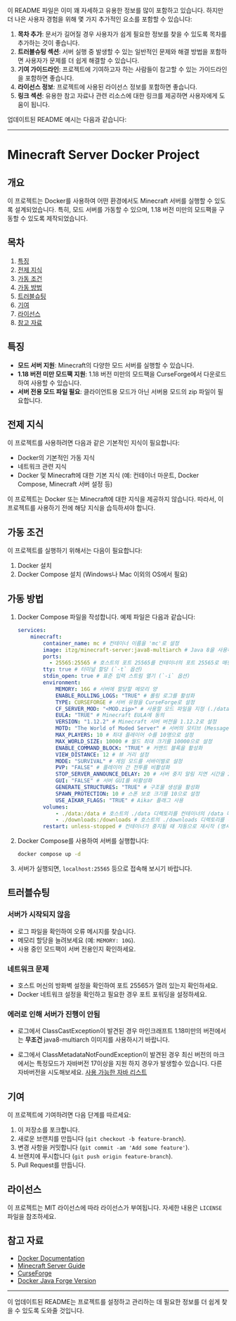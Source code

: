 이 README 파일은 이미 꽤 자세하고 유용한 정보를 많이 포함하고 있습니다. 하지만 더 나은 사용자 경험을 위해 몇 가지 추가적인 요소를 포함할 수 있습니다:

1. **목차 추가**: 문서가 길어질 경우 사용자가 쉽게 필요한 정보를 찾을 수 있도록 목차를 추가하는 것이 좋습니다.
2. **트러블슈팅 섹션**: 서버 실행 중 발생할 수 있는 일반적인 문제와 해결 방법을 포함하면 사용자가 문제를 더 쉽게 해결할 수 있습니다.
3. **기여 가이드라인**: 프로젝트에 기여하고자 하는 사람들이 참고할 수 있는 가이드라인을 포함하면 좋습니다.
4. **라이선스 정보**: 프로젝트에 사용된 라이선스 정보를 포함하면 좋습니다.
5. **링크 섹션**: 유용한 참고 자료나 관련 리소스에 대한 링크를 제공하면 사용자에게 도움이 됩니다.

업데이트된 README 예시는 다음과 같습니다:

---

# Minecraft Server Docker Project

## 개요

이 프로젝트는 Docker를 사용하여 어떤 환경에서도 Minecraft 서버를 실행할 수 있도록 설계되었습니다. 특히, 모드 서버를 가동할 수 있으며, 1.18 버전 미만의 모드팩을 구동할 수 있도록 제작되었습니다.

## 목차

1. [특징](#특징)
2. [전제 지식](#전제-지식)
3. [가동 조건](#가동-조건)
4. [가동 방법](#가동-방법)
5. [트러블슈팅](#트러블슈팅)
6. [기여](#기여)
7. [라이선스](#라이선스)
8. [참고 자료](#참고-자료)

## 특징

- **모드 서버 지원**: Minecraft의 다양한 모드 서버를 실행할 수 있습니다.
- **1.18 버전 미만 모드팩 지원**: 1.18 버전 미만의 모드팩을 CurseForge에서 다운로드하여 사용할 수 있습니다.
- **서버 전용 모드 파일 필요**: 클라이언트용 모드가 아닌 서버용 모드의 zip 파일이 필요합니다.

## 전제 지식

이 프로젝트를 사용하려면 다음과 같은 기본적인 지식이 필요합니다:
- Docker의 기본적인 가동 지식
- 네트워크 관련 지식
- Docker 및 Minecraft에 대한 기본 지식 (예: 컨테이너 마운트, Docker Compose, Minecraft 서버 설정 등)

이 프로젝트는 Docker 또는 Minecraft에 대한 지식을 제공하지 않습니다. 따라서, 이 프로젝트를 사용하기 전에 해당 지식을 습득하셔야 합니다.

## 가동 조건

이 프로젝트를 실행하기 위해서는 다음이 필요합니다:
1. Docker 설치
2. Docker Compose 설치 (Windows나 Mac 이외의 OS에서 필요)

## 가동 방법

1. Docker Compose 파일을 작성합니다. 예제 파일은 다음과 같습니다:

    ```yaml
    services:
        minecraft:
            container_name: mc # 컨테이너 이름을 'mc'로 설정
            image: itzg/minecraft-server:java8-multiarch # Java 8을 사용하도록 설정된 Minecraft 서버 이미지
            ports: 
              - 25565:25565 # 호스트의 포트 25565를 컨테이너의 포트 25565로 매핑
            tty: true # 터미널 할당 (`-t` 옵션)
            stdin_open: true # 표준 입력 스트림 열기 (`-i` 옵션)
            environment:
                MEMORY: 16G # 서버에 할당할 메모리 양
                ENABLE_ROLLING_LOGS: "TRUE" # 롤링 로그를 활성화
                TYPE: CURSEFORGE # 서버 유형을 CurseForge로 설정
                CF_SERVER_MOD: "<MOD.zip>" # 사용할 모드 파일을 지정 (./data 폴더 내에 모드 파일을 위치)
                EULA: "TRUE" # Minecraft EULA에 동의
                VERSION: "1.12.2" # Minecraft 서버 버전을 1.12.2로 설정
                MOTD: "The World of Moded Server" # 서버의 모티브 (Message of the Day)
                MAX_PLAYERS: 10 # 최대 플레이어 수를 10명으로 설정
                MAX_WORLD_SIZE: 10000 # 월드 최대 크기를 10000으로 설정
                ENABLE_COMMAND_BLOCK: "TRUE" # 커맨드 블록을 활성화
                VIEW_DISTANCE: 12 # 뷰 거리 설정
                MODE: "SURVIVAL" # 게임 모드를 서바이벌로 설정
                PVP: "FALSE" # 플레이어 간 전투를 비활성화
                STOP_SERVER_ANNOUNCE_DELAY: 20 # 서버 중지 알림 지연 시간을 20초로 설정
                GUI: "FALSE" # 서버 GUI를 비활성화
                GENERATE_STRUCTURES: "TRUE" # 구조물 생성을 활성화
                SPAWN_PROTECTION: 10 # 스폰 보호 크기를 10으로 설정
                USE_AIKAR_FLAGS: "TRUE" # Aikar 플래그 사용
            volumes:
                - ./data:/data # 호스트의 ./data 디렉토리를 컨테이너의 /data 디렉토리로 마운트
                - ./downloads:/downloads # 호스트의 ./downloads 디렉토리를 컨테이너의 /downloads 디렉토리로 마운트
            restart: unless-stopped # 컨테이너가 중지될 때 자동으로 재시작 (명시적으로 중지할 때까지)
    ```

2. Docker Compose를 사용하여 서버를 실행합니다:

    ```sh
    docker compose up -d
    ```

3. 서버가 실행되면, `localhost:25565` 등으로 접속해 보시기 바랍니다.

## 트러블슈팅

### 서버가 시작되지 않음

- 로그 파일을 확인하여 오류 메시지를 찾습니다.
- 메모리 할당을 늘려보세요 (예: `MEMORY: 10G`).
- 사용 중인 모드팩이 서버 전용인지 확인하세요.

### 네트워크 문제

- 호스트 머신의 방화벽 설정을 확인하여 포트 25565가 열려 있는지 확인하세요.
- Docker 네트워크 설정을 확인하고 필요한 경우 포트 포워딩을 설정하세요.

### 에러로 인해 서버가 진행이 안됨

- 로그에서 ClassCastException이 발견된 경우 마인크래프트 1.18미만의 버전에서는 **무조건** java8-multiarch 이미지를 사용하시기 바랍니다.

- 로그에서 ClassMetadataNotFoundException이 발견된 경우 최신 버전의 마크에서는 특정모드가 자바버전 17이상을 지원 하지 경우가 발생할수 있습니다. 다른 자바버전을 시도해보세요. [사용 가능한 자바 리스트](https://docker-minecraft-server.readthedocs.io/en/latest/versions/java/)


## 기여

이 프로젝트에 기여하려면 다음 단계를 따르세요:

1. 이 저장소를 포크합니다.
2. 새로운 브랜치를 만듭니다 (`git checkout -b feature-branch`).
3. 변경 사항을 커밋합니다 (`git commit -am 'Add some feature'`).
4. 브랜치에 푸시합니다 (`git push origin feature-branch`).
5. Pull Request를 만듭니다.

## 라이선스

이 프로젝트는 MIT 라이선스에 따라 라이선스가 부여됩니다. 자세한 내용은 `LICENSE` 파일을 참조하세요.

## 참고 자료

- [Docker Documentation](https://docs.docker.com)
- [Minecraft Server Guide](https://minecraft.gamepedia.com/Tutorials/Setting_up_a_server)
- [CurseForge](https://www.curseforge.com)
- [Docker Java Forge Version](https://docker-minecraft-server.readthedocs.io/en/latest/versions/java/#forge-versions)
---

이 업데이트된 README는 프로젝트를 설정하고 관리하는 데 필요한 정보를 더 쉽게 찾을 수 있도록 도와줄 것입니다.